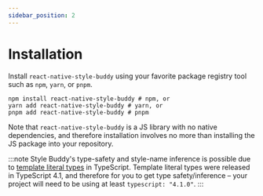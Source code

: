 ```yaml
---
sidebar_position: 2
---
```


# Installation

Install `react-native-style-buddy` using your favorite package registry tool such as `npm`, `yarn`, or `pnpm`.

```shell
npm install react-native-style-buddy # npm, or
yarn add react-native-style-buddy # yarn, or
pnpm add react-native-style-buddy # pnpm
```

Note that `react-native-style-buddy` is a JS library with no native dependencies, and therefore installation involves no more than installing the JS package into your repository.

:::note
Style Buddy's type-safety and style-name inference is possible due to [template literal types](https://www.typescriptlang.org/docs/handbook/2/template-literal-types.html) in TypeScript. Template literal types were released in TypeScript 4.1, and therefore for you to get type safety/inference – your project will need to be using at least `typescript: "4.1.0"`.
:::
